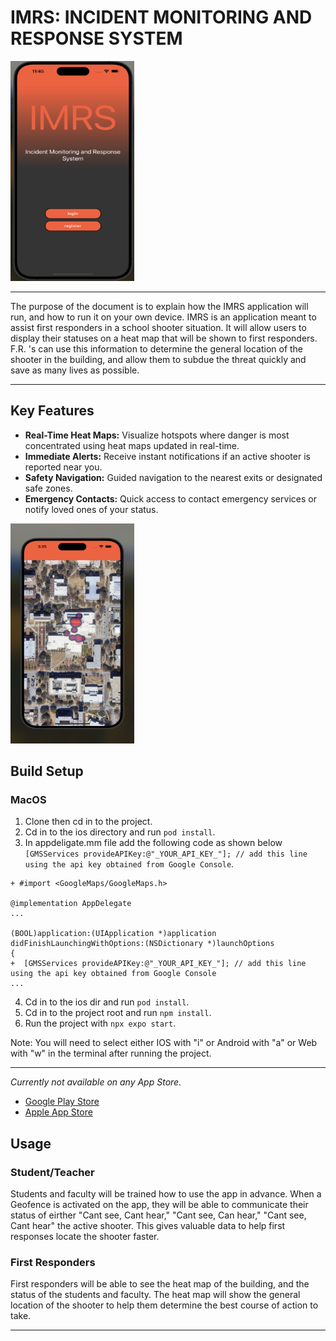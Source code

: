 # IMRS: INCIDENT MONITORING  AND RESPONSE SYSTEM


<img src="./img/landingpage.png" alt="Logo" width="198" height="352">

***

The purpose of the document is to explain how the IMRS application will run, and how to run it on your own device. IMRS is an application meant to assist first responders in a school shooter situation. It will allow users to display their statuses on a heat map that will be shown to first responders. F.R. 's can use this information to determine the general location of the shooter in the building, and allow them to subdue the threat quickly and save as many lives as possible.

***

## Key Features

- **Real-Time Heat Maps:** Visualize hotspots where danger is most concentrated using heat maps updated in real-time.
- **Immediate Alerts:** Receive instant notifications if an active shooter is reported near you.
- **Safety Navigation:** Guided navigation to the nearest exits or designated safe zones.
- **Emergency Contacts:** Quick access to contact emergency services or notify loved ones of your status.


<img src="./img/heatmap.png" alt="Logo" width="198" height="352">

## Build Setup

### MacOS

1. Clone then cd in to the project.
2. Cd in to the ios directory and run `pod install`.
3. In appdeligate.mm file add the following code as shown below ``[GMSServices provideAPIKey:@"_YOUR_API_KEY_"]; // add this line using the api key obtained from Google Console``.
```
+ #import <GoogleMaps/GoogleMaps.h>

@implementation AppDelegate
...

(BOOL)application:(UIApplication *)application didFinishLaunchingWithOptions:(NSDictionary *)launchOptions
{
+  [GMSServices provideAPIKey:@"_YOUR_API_KEY_"]; // add this line using the api key obtained from Google Console
...
```
4. Cd in to the ios dir and run ``pod install``.
5. Cd in to the project root and run ``npm install``.
6. Run the project with ``npx expo start``.

Note: You will need to select either IOS with "i" or Android with "a" or Web with "w" in the terminal after running the project.

***

*Currently not available on any App Store.*
- [Google Play Store](link_to_google_play)
- [Apple App Store](link_to_apple_store)

## Usage

### Student/Teacher
Students and faculty will be trained how to use the app in advance.
When a Geofence is activated on the app, they will be able to communicate their status of eirther "Cant see,
Cant hear," "Cant see, Can hear," "Cant see, Cant hear" the active shooter.
This gives valuable data to help first responses locate the shooter faster. 

### First Responders
First responders will be able to see the heat map of the building, and the status of the students and faculty. The heat map will show the general location of the shooter to help them determine the best course of action to take.

---


